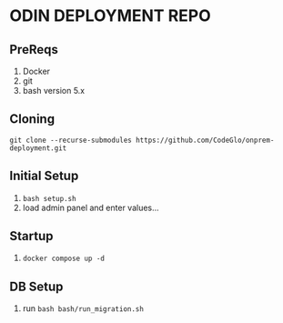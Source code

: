 # ODIN DEPLOYMENT REPO

## PreReqs

1. Docker
2. git
3. bash version 5.x

## Cloning

`git clone --recurse-submodules https://github.com/CodeGlo/onprem-deployment.git`

## Initial Setup

1. `bash setup.sh`
2. load admin panel and enter values...

## Startup

1. `docker compose up -d`

## DB Setup

1. run `bash bash/run_migration.sh`
